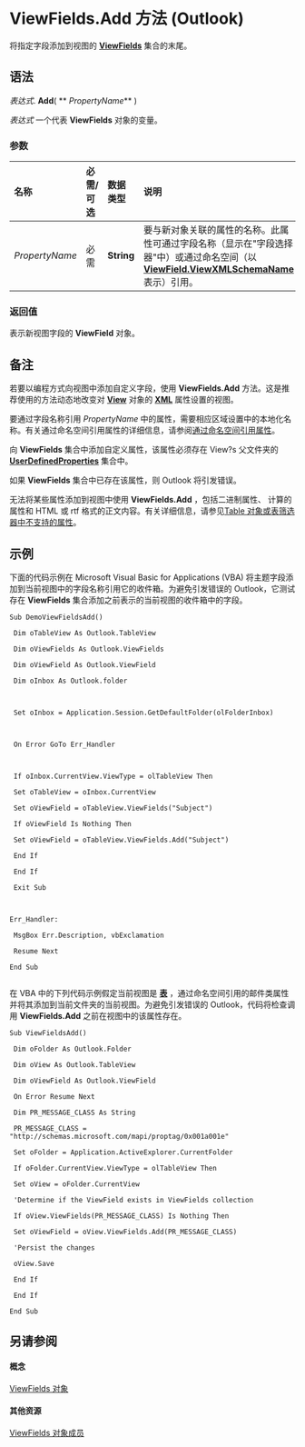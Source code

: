 
# ViewFields.Add 方法 (Outlook)

将指定字段添加到视图的  **[ViewFields](2516faed-ed11-6cb3-ce9c-b6afa788e909.md)** 集合的末尾。


## 语法

 _表达式_. **Add**( ** _PropertyName_** )

 _表达式_ 一个代表 **ViewFields** 对象的变量。


### 参数



|**名称**|**必需/可选**|**数据类型**|**说明**|
|:-----|:-----|:-----|:-----|
| _PropertyName_|必需|**String**|要与新对象关联的属性的名称。此属性可通过字段名称（显示在"字段选择器"中）或通过命名空间（以  **[ViewField.ViewXMLSchemaName](69490353-b470-6092-0b8e-b0f1c1549f7a.md)** 表示）引用。|

### 返回值

表示新视图字段的 **ViewField** 对象。


## 备注

若要以编程方式向视图中添加自定义字段，使用 **ViewFields.Add** 方法。这是推荐使用的方法动态地改变对 **[View](41c8d149-9912-1685-4c8b-3c849cc6f1ed.md)** 对象的 **[XML](a933daaa-370f-2ed3-0a59-86f766a1f2c8.md)** 属性设置的视图。

要通过字段名称引用  _PropertyName_ 中的属性，需要相应区域设置中的本地化名称。有关通过命名空间引用属性的详细信息，请参阅[通过命名空间引用属性](http://msdn.microsoft.com/library/c1c7bfa9-64d7-81d2-84e7-f0a4c57780b3%28Office.15%29.aspx)。

向 **ViewFields** 集合中添加自定义属性，该属性必须存在 View?s 父文件夹的 **[UserDefinedProperties](4293bcb8-855e-4c6d-9718-ba8c5862b3bd.md)** 集合中。

如果 **ViewFields** 集合中已存在该属性，则 Outlook 将引发错误。

无法将某些属性添加到视图中使用 **ViewFields.Add** ，包括二进制属性、 计算的属性和 HTML 或 rtf 格式的正文内容。有关详细信息，请参见[Table 对象或表筛选器中不支持的属性](http://msdn.microsoft.com/library/0e37f03f-7677-ca29-d0b2-8b45c026e5f1%28Office.15%29.aspx)。


## 示例

下面的代码示例在 Microsoft Visual Basic for Applications (VBA) 将主题字段添加到当前视图中的字段名称引用它的收件箱。为避免引发错误的 Outlook，它测试存在 **ViewFields** 集合添加之前表示的当前视图的收件箱中的字段。


```
Sub DemoViewFieldsAdd() 
 
 Dim oTableView As Outlook.TableView 
 
 Dim oViewFields As Outlook.ViewFields 
 
 Dim oViewField As Outlook.ViewField 
 
 Dim oInbox As Outlook.folder 
 
 
 
 Set oInbox = Application.Session.GetDefaultFolder(olFolderInbox) 
 
 
 
 On Error GoTo Err_Handler 
 
 
 
 If oInbox.CurrentView.ViewType = olTableView Then 
 
 Set oTableView = oInbox.CurrentView 
 
 Set oViewField = oTableView.ViewFields("Subject") 
 
 If oViewField Is Nothing Then 
 
 Set oViewField = oTableView.ViewFields.Add("Subject") 
 
 End If 
 
 End If 
 
 Exit Sub 
 
 
 
Err_Handler: 
 
 MsgBox Err.Description, vbExclamation 
 
 Resume Next 
 
End Sub 
 

```

在 VBA 中的下列代码示例假定当前视图是 **[表](026e27f8-1655-060d-e8cc-87eaaf4f1510.md)** ，通过命名空间引用的邮件类属性并将其添加到当前文件夹的当前视图。为避免引发错误的 Outlook，代码将检查调用 **ViewFields.Add** 之前在视图中的该属性存在。




```
Sub ViewFieldsAdd() 
 
 Dim oFolder As Outlook.Folder 
 
 Dim oView As Outlook.TableView 
 
 Dim oViewField As Outlook.ViewField 
 
 On Error Resume Next 
 
 Dim PR_MESSAGE_CLASS As String 
 
 PR_MESSAGE_CLASS = "http://schemas.microsoft.com/mapi/proptag/0x001a001e" 
 
 Set oFolder = Application.ActiveExplorer.CurrentFolder 
 
 If oFolder.CurrentView.ViewType = olTableView Then 
 
 Set oView = oFolder.CurrentView 
 
 'Determine if the ViewField exists in ViewFields collection 
 
 If oView.ViewFields(PR_MESSAGE_CLASS) Is Nothing Then 
 
 Set oViewField = oView.ViewFields.Add(PR_MESSAGE_CLASS) 
 
 'Persist the changes 
 
 oView.Save 
 
 End If 
 
 End If 
 
End Sub
```


## 另请参阅


#### 概念


[ViewFields 对象](2516faed-ed11-6cb3-ce9c-b6afa788e909.md)
#### 其他资源


[ViewFields 对象成员](cb481039-258c-e3af-e694-d7712cf0c648.md)